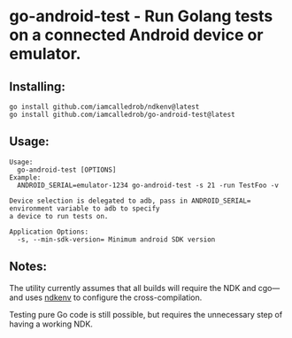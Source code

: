 # go-android-test - Run Golang tests on a connected Android device or emulator.

## Installing:
```
go install github.com/iamcalledrob/ndkenv@latest
go install github.com/iamcalledrob/go-android-test@latest
```

## Usage:
```
Usage:
  go-android-test [OPTIONS]
Example:
  ANDROID_SERIAL=emulator-1234 go-android-test -s 21 -run TestFoo -v

Device selection is delegated to adb, pass in ANDROID_SERIAL= environment variable to adb to specify
a device to run tests on.

Application Options:
  -s, --min-sdk-version= Minimum android SDK version

```

## Notes:
The utility currently assumes that all builds will require the NDK and 
cgo—and uses [ndkenv](https://github.com/iamcalledrob/ndkenv) to configure the 
cross-compilation.

Testing pure Go code is still possible, but requires the unnecessary step of
having a working NDK.